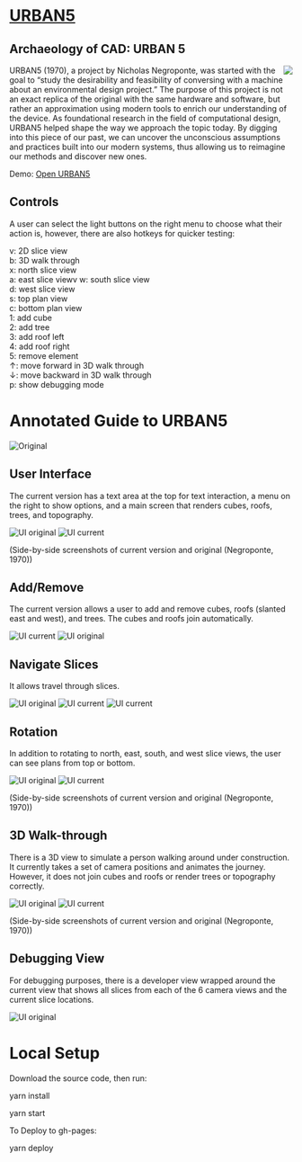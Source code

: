 # [URBAN5](https://c0delab.github.io/URBAN5/)

## Archaeology of CAD: URBAN 5

<img style="float: right;" src="https://github.com/c0deLab/URBAN5/blob/master/docs/imgs/hardware.png?raw=true">
URBAN5 (1970), a project by Nicholas Negroponte, was started with the goal to “study the desirability and feasibility of conversing with a machine about an environmental design project.” The purpose of this project is not an exact replica of the original with the same hardware and software, but rather an approximation using modern tools to enrich our understanding of the device. As foundational research in the field of computational design, URBAN5 helped shape the way we approach the topic today. By digging into this piece of our past, we can uncover the unconscious assumptions and practices built into our modern systems, thus allowing us to reimagine our methods and discover new ones.

Demo: [Open URBAN5](https://c0delab.github.io/URBAN5/)

## Controls

A user can select the light buttons on the right menu to choose what their action is, however, there are also hotkeys for quicker testing:

v: 2D slice view  
b: 3D walk through  
x: north slice view  
a: east slice viewv
w: south slice view  
d: west slice view  
s: top plan view  
c: bottom plan view  
1: add cube  
2: add tree  
3: add roof left  
4: add roof right  
5: remove element  
↑: move forward in 3D walk through  
↓: move backward in 3D walk through  
p: show debugging mode  


# Annotated Guide to URBAN5

![Original](https://github.com/c0deLab/URBAN5/blob/master/docs/imgs/original.png?raw=true)

## User Interface

The current version has a text area at the top for text interaction, a menu on the right to show options, and a main screen that renders cubes, roofs, trees, and topography.

![UI original](https://github.com/c0deLab/URBAN5/blob/master/docs/imgs/slice.png?raw=true)
![UI current](https://github.com/c0deLab/URBAN5/blob/master/docs/imgs/slice_scrn.png?raw=true)

(Side-by-side screenshots of current version and original (Negroponte, 1970))

## Add/Remove

The current version allows a user to add and remove cubes, roofs (slanted east and west), and trees. The cubes and roofs join automatically.

![UI current](https://github.com/c0deLab/URBAN5/blob/master/docs/imgs/slice4.png?raw=true)
![UI original](https://github.com/c0deLab/URBAN5/blob/master/docs/imgs/slice3.png?raw=true)


## Navigate Slices

It allows travel through slices.

![UI original](https://github.com/c0deLab/URBAN5/blob/master/docs/imgs/slice0.png?raw=true)
![UI current](https://github.com/c0deLab/URBAN5/blob/master/docs/imgs/slice1.png?raw=true)
![UI current](https://github.com/c0deLab/URBAN5/blob/master/docs/imgs/slice2.png?raw=true)


## Rotation

In addition to rotating to north, east, south, and west slice views, the user can see plans from top or bottom.

![UI original](https://github.com/c0deLab/URBAN5/blob/master/docs/imgs/plan.png?raw=true)
![UI current](https://github.com/c0deLab/URBAN5/blob/master/docs/imgs/plan_scrn.png?raw=true)

(Side-by-side screenshots of current version and original (Negroponte, 1970))

## 3D Walk-through

There is a 3D view to simulate a person walking around under construction. It currently takes a set of camera positions and animates the journey. However, it does not join cubes and roofs or render trees or topography correctly.

![UI original](https://github.com/c0deLab/URBAN5/blob/master/docs/imgs/3d_walkthrough.png?raw=true)
![UI current](https://github.com/c0deLab/URBAN5/blob/master/docs/imgs/3d_walkthrough_scrn.png?raw=true)

(Side-by-side screenshots of current version and original (Negroponte, 1970))

## Debugging View

For debugging purposes, there is a developer view wrapped around the current view that shows all slices from each of the 6 camera views and the current slice locations.

![UI original](https://github.com/c0deLab/URBAN5/blob/master/docs/imgs/debug.png?raw=true)


# Local Setup

Download the source code, then run:

yarn install

yarn start

To Deploy to gh-pages:

yarn deploy
